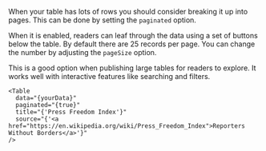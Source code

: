 When your table has lots of rows you should consider breaking it up into pages. This can be done by setting the `paginated` option.

When it is enabled, readers can leaf through the data using a set of buttons below the table. By default there are 25 records per page. You can change the number by adjusting the `pageSize` option.

This is a good option when publishing large tables for readers to explore. It works well with interactive features like searching and filters.

```svelte
<Table
  data="{yourData}"
  paginated="{true}"
  title="{'Press Freedom Index'}"
  source="{'<a href="https://en.wikipedia.org/wiki/Press_Freedom_Index">Reporters Without Borders</a>'}"
/>
```
